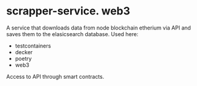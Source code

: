 # scrapper-service. web3


A service that downloads data from node blockchain etherium via API and saves them to the elasicsearch database. Used here:
- testcontainers
- decker
- poetry
- web3

Access to API through smart contracts.

